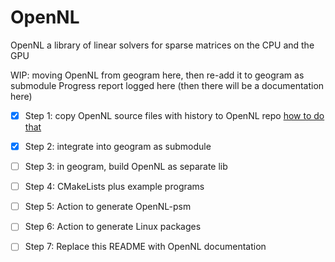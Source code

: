 # OpenNL
OpenNL a library of linear solvers for sparse matrices on the CPU and the GPU

WIP: moving OpenNL from geogram here, then re-add it to geogram as submodule
Progress report logged here (then there will be a documentation here)
- [x] Step 1: copy OpenNL source files with history to OpenNL repo [how to do that](https://blog.billyc.io/how-to-copy-one-or-more-files-from-one-git-repo-to-another-and-keep-the-git-history/)
- [x] Step 2: integrate into geogram as submodule
- [ ] Step 3: in geogram, build OpenNL as separate lib
- [ ] Step 4: CMakeLists plus example programs
- [ ] Step 5: Action to generate OpenNL-psm
- [ ] Step 6: Action to generate Linux packages
- [ ] Step 7: Replace this README with OpenNL documentation

